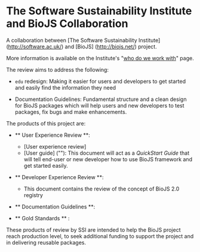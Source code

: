 The Software Sustainability Institute and BioJS Collaboration
==============================================================


A collaboration between [The Software Sustainability Institute] (http://software.ac.uk/) and [BioJS] (http://biojs.net/) project. 

More information is available on the Institute's "[who do we work with](http://www.software.ac.uk/who-do-we-work/)" page.

The review aims to address the following:

* `edu` redesign: Making it easier for users and developers to get started and easily find the information they need 

* Documentation Guidelines: Fundamental structure and a clean design for BioJS packages which will help users and new developers to test packages, fix bugs and make enhancements.

The products of this project are:

* ** User Experience Review **:

  - [User experience review]
  - [User guide] (""): This document will act as a _QuickStart Guide_ that will tell end-user or new developer how to use BioJS framework and get started easily.

* ** Developer Experience Review **:

  - This document contains the review of the concept of BioJS 2.0 registry

* ** Documentation Guidelines **:

* ** Gold Standards ** :

These products of review by SSI are intended to help the BioJS project reach production level, to seek additional funding to support the project and in delivering reusable packages. 
